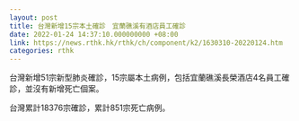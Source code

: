 ```yaml
---
layout: post
title: 台灣新增15宗本土確診　宜蘭礁溪有酒店員工確診
date: 2022-01-24 14:37:10.000000000 +08:00
link: https://news.rthk.hk/rthk/ch/component/k2/1630310-20220124.htm
categories: rthk
---
```


台灣新增51宗新型肺炎確診，15宗屬本土病例，包括宜蘭礁溪長榮酒店4名員工確診，並沒有新增死亡個案。

台灣累計18376宗確診，累計851宗死亡病例。
